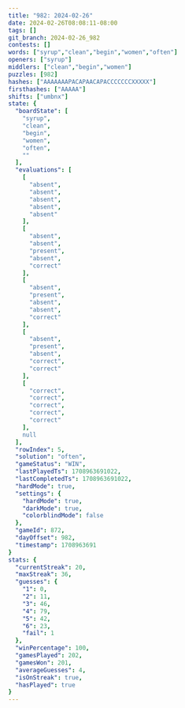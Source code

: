 ```yaml
---
title: "982: 2024-02-26"
date: 2024-02-26T08:08:11-08:00
tags: []
git_branch: 2024-02-26_982
contests: []
words: ["syrup","clean","begin","women","often"]
openers: ["syrup"]
middlers: ["clean","begin","women"]
puzzles: [982]
hashes: ["AAAAAAAPACAPAACAPACCCCCCCXXXXX"]
firsthashes: ["AAAAA"]
shifts: ["umbnx"]
state: {
  "boardState": [
    "syrup",
    "clean",
    "begin",
    "women",
    "often",
    ""
  ],
  "evaluations": [
    [
      "absent",
      "absent",
      "absent",
      "absent",
      "absent"
    ],
    [
      "absent",
      "absent",
      "present",
      "absent",
      "correct"
    ],
    [
      "absent",
      "present",
      "absent",
      "absent",
      "correct"
    ],
    [
      "absent",
      "present",
      "absent",
      "correct",
      "correct"
    ],
    [
      "correct",
      "correct",
      "correct",
      "correct",
      "correct"
    ],
    null
  ],
  "rowIndex": 5,
  "solution": "often",
  "gameStatus": "WIN",
  "lastPlayedTs": 1708963691022,
  "lastCompletedTs": 1708963691022,
  "hardMode": true,
  "settings": {
    "hardMode": true,
    "darkMode": true,
    "colorblindMode": false
  },
  "gameId": 872,
  "dayOffset": 982,
  "timestamp": 1708963691
}
stats: {
  "currentStreak": 20,
  "maxStreak": 36,
  "guesses": {
    "1": 0,
    "2": 11,
    "3": 46,
    "4": 79,
    "5": 42,
    "6": 23,
    "fail": 1
  },
  "winPercentage": 100,
  "gamesPlayed": 202,
  "gamesWon": 201,
  "averageGuesses": 4,
  "isOnStreak": true,
  "hasPlayed": true
}
---
```

<!-- more -->
